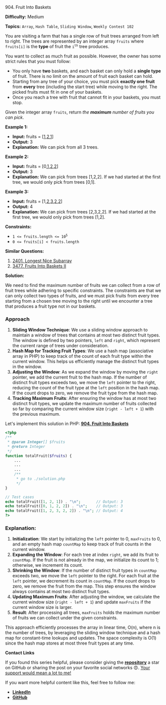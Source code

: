 904\. Fruit Into Baskets

**Difficulty:** Medium

**Topics:** `Array`, `Hash Table`, `Sliding Window`, `Weekly Contest 102`

You are visiting a farm that has a single row of fruit trees arranged from left to right. The trees are represented by an integer array `fruits` where `fruits[i]` is the **type** of fruit the <code>i<sup>th</sup></code> tree produces.

You want to collect as much fruit as possible. However, the owner has some strict rules that you must follow:

- You only have **two** baskets, and each basket can only hold a **single type** of fruit. There is no limit on the amount of fruit each basket can hold.
- Starting from any tree of your choice, you must pick **exactly one fruit** from **every** tree (including the start tree) while moving to the right. The picked fruits must fit in one of your baskets.
- Once you reach a tree with fruit that cannot fit in your baskets, you must stop.

Given the integer array `fruits`, return _the **maximum** number of fruits you can pick_.

**Example 1:**

- **Input:** fruits = [<ins>1</ins>,<ins>2</ins>,<ins>1</ins>]
- **Output:** 3
- **Explanation:** We can pick from all 3 trees.

**Example 2:**

- **Input:** fruits = [0,<ins>1</ins>,<ins>2</ins>,<ins>2</ins>]
- **Output:** 3
- **Explanation:** We can pick from trees [1,2,2].
  If we had started at the first tree, we would only pick from trees [0,1].

**Example 3:**

- **Input:** fruits = [1,<ins>2</ins>,<ins>3</ins>,<ins>2</ins>,<ins>2</ins>]
- **Output:** 4
- **Explanation:** We can pick from trees [2,3,2,2].
  If we had started at the first tree, we would only pick from trees [1,2].

**Constraints:**

- <code>1 <= fruits.length <= 10<sup>5</sup></code>
- `0 <= fruits[i] < fruits.length`


**Similar Questions:**
1. [2401. Longest Nice Subarray](https://github.com/mah-shamim/leet-code-in-php/tree/main/algorithms/002401-longest-nice-subarray)
2. [3477. Fruits Into Baskets II](https://github.com/mah-shamim/leet-code-in-php/tree/main/algorithms/003477-fruits-into-baskets-ii)






**Solution:**

We need to find the maximum number of fruits we can collect from a row of fruit trees while adhering to specific constraints. The constraints are that we can only collect two types of fruits, and we must pick fruits from every tree starting from a chosen tree moving to the right until we encounter a tree that produces a fruit type not in our baskets.

### Approach
1. **Sliding Window Technique**: We use a sliding window approach to maintain a window of trees that contains at most two distinct fruit types. The window is defined by two pointers, `left` and `right`, which represent the current range of trees under consideration.
2. **Hash Map for Tracking Fruit Types**: We use a hash map (associative array in PHP) to keep track of the count of each fruit type within the current window. This helps us efficiently manage the distinct fruit types in the window.
3. **Adjusting the Window**: As we expand the window by moving the `right` pointer, we add the current fruit to the hash map. If the number of distinct fruit types exceeds two, we move the `left` pointer to the right, reducing the count of the fruit type at the `left` position in the hash map. If the count drops to zero, we remove the fruit type from the hash map.
4. **Tracking Maximum Fruits**: After ensuring the window has at most two distinct fruit types, we update the maximum number of fruits collected so far by comparing the current window size (`right - left + 1`) with the previous maximum.

Let's implement this solution in PHP: **[904. Fruit Into Baskets](https://github.com/mah-shamim/leet-code-in-php/tree/main/algorithms/000904-fruit-into-baskets/solution.php)**

```php
<?php
/**
 * @param Integer[] $fruits
 * @return Integer
 */
function totalFruit($fruits) {
    ...
    ...
    ...
    /**
     * go to ./solution.php
     */
}

// Test cases
echo totalFruit([1, 2, 1]) . "\n";       // Output: 3
echo totalFruit([0, 1, 2, 2]) . "\n";    // Output: 3
echo totalFruit([1, 2, 3, 2, 2]) . "\n"; // Output: 4
?>
```

### Explanation:

1. **Initialization**: We start by initializing the `left` pointer to 0, `maxFruits` to 0, and an empty hash map `countMap` to keep track of fruit counts in the current window.
2. **Expanding the Window**: For each tree at index `right`, we add its fruit to `countMap`. If the fruit is not already in the map, we initialize its count to 1; otherwise, we increment its count.
3. **Shrinking the Window**: If the number of distinct fruit types in `countMap` exceeds two, we move the `left` pointer to the right. For each fruit at the `left` pointer, we decrement its count in `countMap`. If the count drops to zero, we remove the fruit from the map. This step ensures the window always contains at most two distinct fruit types.
4. **Updating Maximum Fruits**: After adjusting the window, we calculate the current window size (`right - left + 1`) and update `maxFruits` if the current window size is larger.
5. **Result**: After processing all trees, `maxFruits` holds the maximum number of fruits we can collect under the given constraints.

This approach efficiently processes the array in linear time, O(n), where n is the number of trees, by leveraging the sliding window technique and a hash map for constant-time lookups and updates. The space complexity is O(1) since the hash map stores at most three fruit types at any time.

**Contact Links**

If you found this series helpful, please consider giving the **[repository](https://github.com/mah-shamim/leet-code-in-php)** a star on GitHub or sharing the post on your favorite social networks 😍. [Your support would mean a lot to me!](https://isolatedcompliments.com/v09uayg6h?key=a647d02f1aafcddaf10536d7cd00bd7c)

If you want more helpful content like this, feel free to follow me:

- **[LinkedIn](https://www.linkedin.com/in/arifulhaque/)**
- **[GitHub](https://github.com/mah-shamim)**